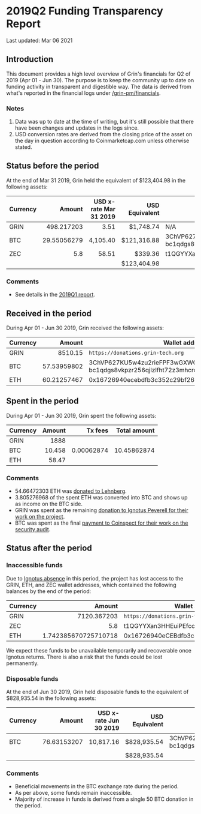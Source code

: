 # 2019Q2 Funding Transparency Report

Last updated: Mar 06 2021

## Introduction
This document provides a high level overview of Grin's financials for Q2 of 2019 (Apr 01 - Jun 30). The purpose is to keep the community up to date on funding activity in transparent and digestible way. The data is derived from what's reported in the financial logs under [/grin-pm/financials](https://github.com/mimblewimble/grin-pm/tree/master/financials).

### Notes

1. Data was up to date at the time of writing, but it's still possible that there have been changes and updates in the logs since.
2. USD conversion rates are derived from the closing price of the asset on the day in question according to Coinmarketcap.com unless otherwise stated. 



## Status before the period

At the end of Mar 31 2019, Grin held the equivalent of $123,404.98 in the following assets:

Currency | Amount | USD x-rate Mar 31 2019 | USD Equivalent | Wallet address(es)
|---|---:|---:|---:|---|
GRIN | 498.217203 | 3.51 | $1,748.74 | N/A
BTC | 29.55056279 | 4,105.40 | $121,316.88 | 3ChVP627KU5w4zu2rieFPF3wGXWQgmhvrs <br />bc1qdgs8vkpzr256qjlzlfht72z3mhcrdrt6wj2rfjw39j8us24gz8uq78qj65
ZEC | 5.8 | 58.51 | $339.36 | t1QGYYXan3HHEuiPEfccKnUuWEP4CsVvPA5 |
| | | | $123,404.98 |

### Comments
* See details in the [2019Q1 report](funding_transparency_2019Q1.md).

## Received in the period

During Apr 01 - Jun 30 2019, Grin received the following assets: 

Currency | Amount | Wallet address(es)
|---|---:|---|
GRIN | 8510.15 | `https://donations.grin-tech.org`
BTC | 57.53959802 | 3ChVP627KU5w4zu2rieFPF3wGXWQgmhvrs <br />bc1qdgs8vkpzr256qjlzlfht72z3mhcrdrt6wj2rfjw39j8us24gz8uq78qj65
ETH | 60.21257467 | 0x16726940ecebdfb3c352c29bf2620f59ef919a3b 

## Spent in the period

During Apr 01 - Jun 30 2019, Grin spent the following assets:

Currency | Amount | Tx fees | Total amount |
|---|---:|---:|---:|
GRIN | 1888 | | |
BTC | 10.458 | 0.00062874| 10.45862874 |
ETH | 58.47 | | |


### Comments
* 54.66472303 ETH was [donated to Lehnberg](https://github.com/mimblewimble/grin-pm/blob/master/notes/20190409-meeting-governance.md#decision-lehnberg-funding).
* 3.805276968 of the spent ETH was converted into BTC and shows up as income on the BTC side.
* GRIN was spent as the remaining [donation to Ignotus Peverell for their work on the project](https://github.com/mimblewimble/grin-pm/blob/master/notes/20190312-meeting-governance.md#decision-funding-for-ignotus-peverell).
* BTC was spent as the final [payment to Coinspect for their work on the security audit](https://github.com/mimblewimble/grin-pm/blob/master/notes/20190212-meeting-governance.md#decision-security-audit-firm).


## Status after the period

### Inaccessible funds

Due to [Ignotus absence](https://forum.grin.mw/t/on-ignos-absence/5301) in this period, the project has lost access to the GRIN, ETH, and ZEC wallet addresses, which contained the following balances by the end of the period:

Currency | Amount | Wallet address(es)
|---|---:|---|
GRIN | 7120.367203 | `https://donations.grin-tech.org`
ZEC | 5.8 | t1QGYYXan3HHEuiPEfccKnUuWEP4CsVvPA5
ETH | 1.742385670725710718 | 0x16726940eCEBdfb3c352C29bF2620f59EF919a3b

We expect these funds to be unavailable temporarily and recoverable once Ignotus returns. There is also a risk that the funds could be lost permanently.

### Disposable funds

At the end of Jun 30 2019, Grin held disposable funds to the equivalent of $828,935.54 in the following assets:

Currency | Amount | USD x-rate Jun 30 2019 | USD Equivalent | Wallet address(es)
|---|---:|---:|---:|---|
BTC | 76.63153207 | 10,817.16 | $828,935.54 | 3ChVP627KU5w4zu2rieFPF3wGXWQgmhvrs <br />bc1qdgs8vkpzr256qjlzlfht72z3mhcrdrt6wj2rfjw39j8us24gz8uq78qj65
| | | | $828,935.54 |

### Comments
* Beneficial movements in the BTC exchange rate during the period.
* As per above, some funds remain inaccessible.
* Majority of increase in funds is derived from a single 50 BTC donation in the period.